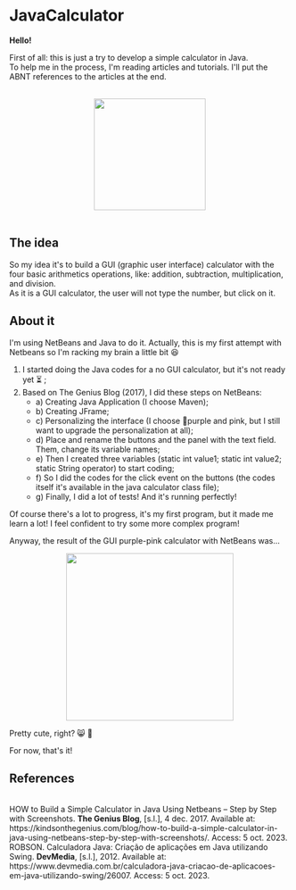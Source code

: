 # JavaCalculator

<strong>Hello!</strong>
<p>
First of all: this is just a try to develop a simple calculator in Java.
<br>
To help me in the process, I'm reading articles and tutorials. I'll put the ABNT references to the articles at the end.
</p>
<br>
<div align="middle">
<img src="https://cdn-icons-png.flaticon.com/512/4341/4341087.png" width='200'><a href="https://cdn-icons-png.flaticon.com/512/4341/4341087.png"></a>
</div>
<br> 
  
<h2> The idea </h2>

<p>So my idea it's to build a GUI (graphic user interface) calculator with the four basic arithmetics operations, like: addition, subtraction, multiplication, and division. 
<br> As it is a GUI calculator, the user will not type the number, but click on it. </p>

<h2> About it</h2>

<p> I'm using NetBeans and Java to do it. Actually, this is my first attempt with Netbeans so I'm racking my brain a little bit 😆 </p>
<ol>
  <li>I started doing the Java codes for a no GUI calculator, but it's not ready yet ⏳ ;</li>
  <li> Based on The Genius Blog (2017), I did these steps on NetBeans:
      <ul> 
        <li> a) Creating Java Application (I choose Maven); </li>
        <li> b) Creating JFrame; </li>
        <li> c) Personalizing the interface (I choose 💜purple and pink, but I still want to upgrade the personalization at all); </li>
        <li> d) Place and rename the buttons and the panel with the text field. Them, change its variable names; </li>
        <li> e) Then I created three variables (static int value1; static int value2; static String operator) to start coding; </li>
        <li> f) So I did the codes for the click event on the buttons (the codes itself it's available in the java calculator class file);</li>
        <li> g) Finally, I did a lot of tests! And it's running perfectly! </li>
      </ul>    
  </li>
</ol>
<p> Of course there's a lot to progress, it's my first program, but it made me learn a lot! I feel confident to try some more complex program! </p>
<p> Anyway, the result of the GUI purple-pink calculator with NetBeans was... </p>
<div align="middle">
<img src="https://i.postimg.cc/T1fr63s2/Captura-de-tela-2023-10-08-040256.png" align="center" width='300'><a href="https://i.postimg.cc/T1fr63s2/Captura-de-tela-2023-10-08-040256.png"></a>
</div>
<p> Pretty cute, right? 😸 💜</p>
<p> For now, that's it!</p>
<h2>References</h2>
<br> HOW to Build a Simple Calculator in Java Using Netbeans – Step by Step with Screenshots. <strong>The Genius Blog</strong>, [s.l.], 4 dec. 2017. Available at: https://kindsonthegenius.com/blog/how-to-build-a-simple-calculator-in-java-using-netbeans-step-by-step-with-screenshots/. Access: 5 oct. 2023.
<br>ROBSON. Calculadora Java: Criação de aplicações em Java utilizando Swing. <strong>DevMedia</strong>, [s.l.], 2012. Available at: https://www.devmedia.com.br/calculadora-java-criacao-de-aplicacoes-em-java-utilizando-swing/26007. Access: 5 oct. 2023.




